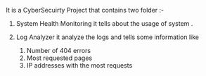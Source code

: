 It is a CyberSecuirty Project that contains two folder :-

1. System Health Monitoring
   it tells about the usage of system .
   
3. Log Analyzer
   it analyze the logs and tells some information like
   1. Number of 404 errors
   2. Most requested pages
   3. IP addresses with the most requests

